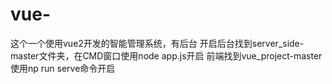 # vue-
这个一个使用vue2开发的智能管理系统，有后台
开启后台找到server_side-master文件夹，在CMD窗口使用node app.js开启
前端找到vue_project-master 使用np  run serve命令开启
